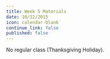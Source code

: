 ```yaml
---
title: Week 5 Materials
date: 10/12/2015
icon: calendar-blank
continue_link: false
published: false
---
```


No regular class (Thanksgiving Holiday).
